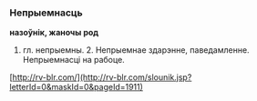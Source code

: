 ### Непрыемнасць
**назоўнік, жаночы род**

1. гл. непрыемны. 2. Непрыемнае здарэнне, паведамленне. Непрыемнасці на рабоце.

<a rel="author">[http://rv-blr.com/](http://rv-blr.com/slounik.jsp?letterId=0&maskId=0&pageId=1911)</a>
